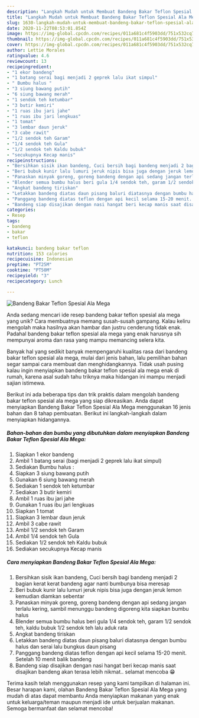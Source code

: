```yaml
---
description: "Langkah Mudah untuk Membuat Bandeng Bakar Teflon Spesial Ala Mega yang Bisa Manjain Lidah"
title: "Langkah Mudah untuk Membuat Bandeng Bakar Teflon Spesial Ala Mega yang Bisa Manjain Lidah"
slug: 1630-langkah-mudah-untuk-membuat-bandeng-bakar-teflon-spesial-ala-mega-yang-bisa-manjain-lidah
date: 2020-11-22T08:53:01.854Z
image: https://img-global.cpcdn.com/recipes/011a681c4f5903dd/751x532cq70/bandeng-bakar-teflon-spesial-ala-mega-foto-resep-utama.jpg
thumbnail: https://img-global.cpcdn.com/recipes/011a681c4f5903dd/751x532cq70/bandeng-bakar-teflon-spesial-ala-mega-foto-resep-utama.jpg
cover: https://img-global.cpcdn.com/recipes/011a681c4f5903dd/751x532cq70/bandeng-bakar-teflon-spesial-ala-mega-foto-resep-utama.jpg
author: Lettie Morales
ratingvalue: 4.6
reviewcount: 13
recipeingredient:
- "1 ekor bandeng"
- "1 batang serai bagi menjadi 2 geprek lalu ikat simpul"
- " Bumbu halus "
- "3 siung bawang putih"
- "6 siung bawang merah"
- "1 sendok teh ketumbar"
- "3 butir kemiri"
- "1 ruas ibu jari jahe"
- "1 ruas ibu jari lengkuas"
- "1 tomat"
- "3 lembar daun jeruk"
- "3 cabe rawit"
- "1/2 sendok teh Garam"
- "1/4 sendok teh Gula"
- "1/2 sendok teh Kaldu bubuk"
- "secukupnya Kecap manis"
recipeinstructions:
- "Bersihkan sisik ikan bandeng, Cuci bersih bagi bandeng menjadi 2 bagian kerat kerat bandeng agar nanti bumbunya bisa meresap"
- "Beri bubuk kunir lalu lumuri jeruk nipis bisa juga dengan jeruk lemon kemudian diamkan sebentar"
- "Panaskan minyak goreng, goreng bandeng dengan api sedang jangan terlalu kering, sambil menunggu bandeng digoreng kita siapkan bumbu halus"
- "Blender semua bumbu halus beri gula 1/4 sendok teh, garam 1/2 sendok teh, kaldu bubuk 1/2 sendok teh lalu aduk rata"
- "Angkat bandeng tiriskan"
- "Letakkan bandeng diatas daun pisang baluri diatasnya dengan bumbu halus dan serai lalu bungkus daun pisang"
- "Panggang bandeng diatas teflon dengan api kecil selama 15-20 menit. Setelah 10 menit balik bandeng"
- "Bandeng siap disajikan dengan nasi hangat beri kecap manis saat disajikan bandeng akan terasa lebih nikmat.. selamat mencoba 😁"
categories:
- Resep
tags:
- bandeng
- bakar
- teflon

katakunci: bandeng bakar teflon 
nutrition: 153 calories
recipecuisine: Indonesian
preptime: "PT25M"
cooktime: "PT50M"
recipeyield: "3"
recipecategory: Lunch

---
```



![Bandeng Bakar Teflon Spesial Ala Mega](https://img-global.cpcdn.com/recipes/011a681c4f5903dd/751x532cq70/bandeng-bakar-teflon-spesial-ala-mega-foto-resep-utama.jpg)

Anda sedang mencari ide resep bandeng bakar teflon spesial ala mega yang unik? Cara membuatnya memang susah-susah gampang. Kalau keliru mengolah maka hasilnya akan hambar dan justru cenderung tidak enak. Padahal bandeng bakar teflon spesial ala mega yang enak harusnya sih mempunyai aroma dan rasa yang mampu memancing selera kita.



Banyak hal yang sedikit banyak mempengaruhi kualitas rasa dari bandeng bakar teflon spesial ala mega, mulai dari jenis bahan, lalu pemilihan bahan segar sampai cara membuat dan menghidangkannya. Tidak usah pusing kalau ingin menyiapkan bandeng bakar teflon spesial ala mega enak di rumah, karena asal sudah tahu triknya maka hidangan ini mampu menjadi sajian istimewa.


Berikut ini ada beberapa tips dan trik praktis dalam mengolah bandeng bakar teflon spesial ala mega yang siap dikreasikan. Anda dapat menyiapkan Bandeng Bakar Teflon Spesial Ala Mega menggunakan 16 jenis bahan dan 8 tahap pembuatan. Berikut ini langkah-langkah dalam menyiapkan hidangannya.

<!--inarticleads1-->

##### Bahan-bahan dan bumbu yang dibutuhkan dalam menyiapkan Bandeng Bakar Teflon Spesial Ala Mega:

1. Siapkan 1 ekor bandeng
1. Ambil 1 batang serai (bagi menjadi 2 geprek lalu ikat simpul)
1. Sediakan  Bumbu halus :
1. Siapkan 3 siung bawang putih
1. Gunakan 6 siung bawang merah
1. Sediakan 1 sendok teh ketumbar
1. Sediakan 3 butir kemiri
1. Ambil 1 ruas ibu jari jahe
1. Gunakan 1 ruas ibu jari lengkuas
1. Siapkan 1 tomat
1. Siapkan 3 lembar daun jeruk
1. Ambil 3 cabe rawit
1. Ambil 1/2 sendok teh Garam
1. Ambil 1/4 sendok teh Gula
1. Sediakan 1/2 sendok teh Kaldu bubuk
1. Sediakan secukupnya Kecap manis




<!--inarticleads2-->

##### Cara menyiapkan Bandeng Bakar Teflon Spesial Ala Mega:

1. Bersihkan sisik ikan bandeng, Cuci bersih bagi bandeng menjadi 2 bagian kerat kerat bandeng agar nanti bumbunya bisa meresap
1. Beri bubuk kunir lalu lumuri jeruk nipis bisa juga dengan jeruk lemon kemudian diamkan sebentar
1. Panaskan minyak goreng, goreng bandeng dengan api sedang jangan terlalu kering, sambil menunggu bandeng digoreng kita siapkan bumbu halus
1. Blender semua bumbu halus beri gula 1/4 sendok teh, garam 1/2 sendok teh, kaldu bubuk 1/2 sendok teh lalu aduk rata
1. Angkat bandeng tiriskan
1. Letakkan bandeng diatas daun pisang baluri diatasnya dengan bumbu halus dan serai lalu bungkus daun pisang
1. Panggang bandeng diatas teflon dengan api kecil selama 15-20 menit. Setelah 10 menit balik bandeng
1. Bandeng siap disajikan dengan nasi hangat beri kecap manis saat disajikan bandeng akan terasa lebih nikmat.. selamat mencoba 😁




Terima kasih telah menggunakan resep yang kami tampilkan di halaman ini. Besar harapan kami, olahan Bandeng Bakar Teflon Spesial Ala Mega yang mudah di atas dapat membantu Anda menyiapkan makanan yang enak untuk keluarga/teman maupun menjadi ide untuk berjualan makanan. Semoga bermanfaat dan selamat mencoba!

